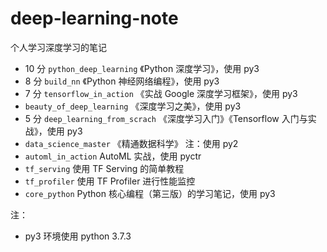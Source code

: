 # deep-learning-note


个人学习深度学习的笔记

+ 10 分 `python_deep_learning` 《Python 深度学习》，使用 py3
+ 8 分 `build_nn` 《Python 神经网络编程》，使用 py3
+ 7 分 `tensorflow_in_action` 《实战 Google 深度学习框架》，使用 py3
+ `beauty_of_deep_learning` 《深度学习之美》，使用 py3
+ 5 分 `deep_learning_from_scrach` 《深度学习入门》《Tensorflow 入门与实战》，使用 py3
+ `data_science_master` 《精通数据科学》 注：使用 py2
+ `automl_in_action` AutoML 实战，使用 pyctr
+ `tf_serving` 使用 TF Serving 的简单教程
+ `tf_profiler` 使用 TF Profiler 进行性能监控
+ `core_python` Python 核心编程（第三版）的学习笔记，使用 py3

注：

+ py3 环境使用 python 3.7.3
